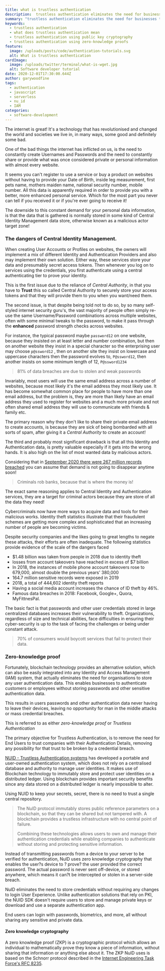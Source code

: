 ```yaml
---
title: what is trustless authentication
description:  trustless authentication eliminates the need for businesses to store and manage passwords
summary: "trustless authentication eliminates the need for businesses to store and manage passwords"
keywords:
  - trustless authentication
  - what does trustless authentication mean
  - trustless authentication using public key cryptography
  - trustless authentication using zero-knowledge proofs
feature:
  image: /uploads/posts/code/authentication-tutorials.svg
  alt: What is trustless authentication
cardImage:
  image: /uploads/twitter/terminal/what-is-wget.jpg
  alt: Software developer tutorial
date: 2020-12-01T17:30:00.644Z
author: garywoodfine
tags:
  - authentication
  - javascript
  - serverless
  - nu_id
  - IAM
categories:
  - software-development
---
```


The internet is great! It's a technology that has revolutionised and changed the world and societies we live in, in 
many ways, some good and definitely some bad. 

One of the bad things the internet has inflicted on us, is the need to constantly create Usernames and Passwords and 
the need to constantly share or provide what was once considered private or personal information with almost every 
website.

It seems you can't register to use a service or buy a product on websites without having to provide your Date of Birth, 
inside leg measurement, first pets name, mothers maiden name, national security number, mobile number.  All 
this data is apparently required in order to provide you with a better, more enhanced personal service. Which for the
most part you never can tell if you received it or if you're ever going to receive it!

The downside to this constant demand for your personal data information, is that the data that is gathered is normally
stored in some kind of Central Identity Management data store, otherwise known as a malicious actor target zone!


### The dangers of Central Identity Management.

When creating User Accounts or Profiles on websites, the owners will implement a mix of different Identity and 
Authentication Providers and also may implement their own solution.  Either way, these services store your data and 
presumably secret access tokens. Then whenever you log on to services using the credentials, you first authenticate 
using a central authenticating tier to prove your identity.

This is the first issue due to the reliance of *Central Authority*, in that you have to **Trust** this so called 
Central Authority to securely store your access tokens and that they will provide them to you when you want/need them. 

The second issue, is that despite being told not to do so, by so many self-styled internet security guru's, the vast 
majority of people often simply re-use the same Username/Password combinations across multiple websites, often with some 
minimal tweaks to the password, to make it pass through the **enhanced** password strength checks across websites.

For instance, the typical password maybe `password12` on one website, because they insisted on at least letter and 
number combination, but then on another website they insist in a special character so the enterprising user may choose
`p@ssword12` , then on another site they insist on lowercase and uppercase characters then the password evolves to,
`P@ssword12`,  then another insists on some minimum length of 12, `P@ssword1234` 

> 81% of data breaches are due to stolen and weak passwords

Invariably, most users will use the same email address across a number of websites, because most likely it's the email
address they most likely use. It has become somewhat common place for people to have more than one email address, but
the problem is, they are more than likely have an email address they used to register for websites and a much more
private and not often shared email address they will use to communicate with friends & family etc.

The primary reason why they don't like to share their private email address to create accounts, is because they are
sick of being bombarded with all sorts of spam, after giving it a *Central Authority* to create an account!

The third and probably most significant drawback is that all this Identity and Authentication data, is pretty valuable
especially if it gets into the wrong hands.  It is also high on the list of most wanted data by malicious actors.

Considering that in [September 2020 there were 267 million records breached](https://www.itgovernance.co.uk/blog/list-of-data-breaches-and-cyber-attacks-in-september-2020 "List of data breaches and cyber attacks in September 2020 | IT Governance")
you can assume that demand is not going to disappear anytime soon!

> Criminals rob banks, because that is where the money is!

The exact same reasoning applies to Central Identity and Authentication services, they are a target for criminal actors
because they are store of all the data they need!

Cybercriminals now have more ways to acquire data and tools for their malicious works. Identity theft statistics 
illustrate that their fraudulent schemes are getting more complex and sophisticated that an increasing number of
people are becoming victims. 

Despite security companies and the likes going to great lengths to negate these attacks, their efforts are often 
inadequate. The following statistics provide evidence of the scale of the dangers faced
* $1.48 billion was taken from people in 2018 due to identity theft
* losses from account takeovers have reached in excess of $7 billion
* In 2018, the instances of mobile phone account takeovers rose to 679,000, almost double the previous years' 380,000
* 164.7 million sensitive records were exposed in 2019
* 2018, a total of 444,602 identity theft reports
* Having a social media account increases the chance of ID theft by 46%.
* Famous data breaches in 2018:  Facebook, Google+, Quora, MyFittnesPal.

The basic fact is that passwords and other user credentials stored in large centralized databases increases their 
vulnerability to theft.  Organizations, regardless of size and technical abilities, face difficulties in ensuring their 
cyber-security is up to the task of facing the challenges or being under constant attack.

> 70% of consumers would boycott services that fail to protect their data.

### Zero-knowledge proof

Fortunately, blockchain technology provides an alternative solution, which can also be easily integrated into any 
Identity and Access Management (IAM) system, that actually eliminates the need for organisations to store any user 
authentication data. This enables businesses to authenticate customers or employees without storing passwords and other
sensitive authentication data.

This results in users passwords and other authentication data never having to leave their devices, leaving no 
opportunity for man in the middle attacks or mass credential breaches.  

This is referred to as either *zero-knowledge proof* or *Trustless Authentication*  

The primary objective for Trustless Authentication, is to remove the need for End Users to trust companies with 
their Authentication Details, removing any possibility for that trust to be broken by a credential breach.

[NUID - Trustless Authentication systems](https://nuid.io/ "NUID - Trustless Authentication systems") has developed a
portable and user-owned authentication system, which does not rely on a centralised database and authority to manage 
user identities. It makes use of Blockchain technology to immutably store and protect user identities on a 
distributed ledger. Using blockchain provides important security benefits since any data stored on a distributed ledger
is nearly impossible to alter.

Using NUID to keep your secrets, secret, there is no need to trust a single central repository.

> The NuID protocol immutably stores public reference parameters on a blockchain, so that they can be shared but not 
> tampered with. A blockchain provides a trustless infrastructure with no central point of failure.
>
> Combining these technologies allows users to own and manage their authentication credentials while enabling 
> companies to authenticate without storing and protecting sensitive information.

Instead of transmitting passwords from a device to your server to be verified for authentication, NuID uses zero 
knowledge cryptography that enables the user?s device to ? prove? the user provided the correct password. The actual 
password is never sent off-device, or stored anywhere, which means it can?t be intercepted or stolen in a server-side 
breach.

NuID eliminates the need to store credentials without requiring any changes to login User Experience. Unlike 
authentication solutions that rely on PKI, the NUID SDK doesn't require users to store and manage private keys or 
download and use a separate authentication app.

End users can login with passwords, biometrics, and more, all without sharing any sensitive and private data.

#### Zero knowledge cryptography
A zero knowledge proof (ZKP) is a cryptographic protocol which allows an individual to mathematically prove they know a piece
of information, without sharing that information or anything else about it. The ZKP NuID uses is based on the Schnorr protocol
described in the [Internet Engineering Task Force's RFC 8235](https://www.rfc-editor.org/info/rfc8235 "Schnorr Non-interactive Zero-Knowledge Proof, SEPTEMBER 2017").






